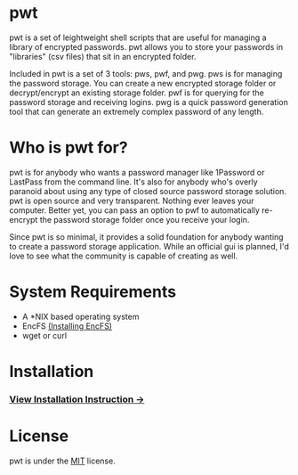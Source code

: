 # pwt
pwt is a set of leightweight shell scripts that are useful for managing a library of encrypted passwords. pwt allows you to store your passwords in "libraries" (csv files) that sit in an encrypted folder.

Included in pwt is a set of 3 tools: pws, pwf, and pwg. pws is for managing the password storage. You can create a new encrypted storage folder or decrypt/encrypt an existing storage folder. pwf is for querying for the password storage and receiving logins. pwg is a quick password generation tool that can generate an extremely complex password of any length.

# Who is pwt for?
pwt is for anybody who wants a password manager like 1Password or LastPass from the command line. It's also for anybody who's overly paranoid about using any type of closed source password storage solution. pwt is open source and very transparent. Nothing ever leaves your computer. Better yet, you can pass an option to pwf to automatically re-encrypt the password storage folder once you receive your login.

Since pwt is so minimal, it provides a solid foundation for anybody wanting to create a password storage application. While an official gui is planned, I'd love to see what the community is capable of creating as well.


# System Requirements
- A *NIX based operating system
- EncFS [(Installing EncFS)](https://github.com/mediachicken/pwt/wiki/Installing-EncFS)
- wget or curl


# Installation
### [View Installation Instruction →](https://github.com/mediachicken/pwt/wiki/Installing-pwt)

# License
pwt is under the [MIT](https://raw.githubusercontent.com/mediachicken/pwt/master/LICENSE) license.
